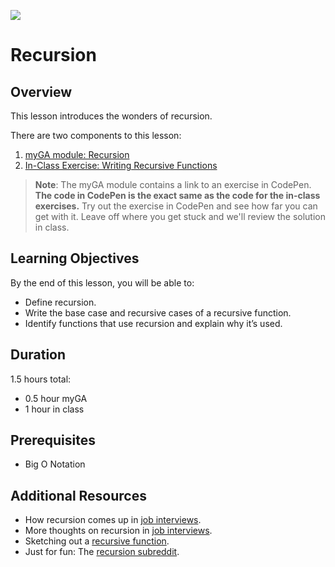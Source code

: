 ![](https://ga-dash.s3.amazonaws.com/production/assets/logo-9f88ae6c9c3871690e33280fcf557f33.png) 

# Recursion

## Overview
This lesson introduces the wonders of recursion.

There are two components to this lesson:
1. [myGA module: Recursion](https://my.generalassemb.ly/activities/773)
2. [In-Class Exercise: Writing Recursive Functions](exercises/recursion.js)

> **Note**: The myGA module contains a link to an exercise in CodePen. **The code in CodePen is the exact same as the code for the in-class exercises.** Try out the exercise in CodePen and see how far you can get with it. Leave off where you get stuck and we'll review the solution in class.

## Learning Objectives
By the end of this lesson, you will be able to:
- Define recursion. 
- Write the base case and recursive cases of a recursive function. 
- Identify functions that use recursion and explain why it’s used.

## Duration
1.5 hours total:
* 0.5 hour myGA
* 1 hour in class

## Prerequisites
* Big O Notation

## Additional Resources
- How recursion comes up in [job interviews](https://hackernoon.com/coding-interview-recursion-f0d60c9dbb60).
- More thoughts on recursion in [job interviews](https://www.byte-by-byte.com/recursion/).
- Sketching out a [recursive function](https://www.youtube.com/watch?v=bGC2fNALbNU).
- Just for fun: The [recursion subreddit](https://www.reddit.com/r/recursion).
